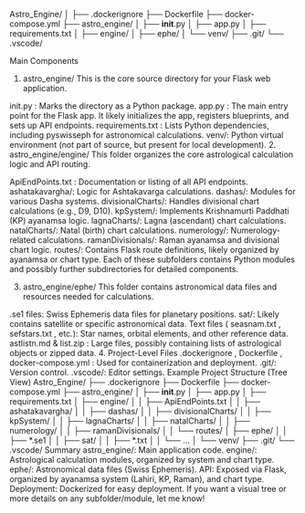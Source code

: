 Astro_Engine/
│
├── .dockerignore
├── Dockerfile
├── docker-compose.yml
├── astro_engine/
│   ├── __init__.py
│   ├── app.py
│   ├── requirements.txt
│   ├── engine/
│   ├── ephe/
│   └── venv/
├── .git/
└── .vscode/

Main Components
1. astro_engine/
This is the core source directory for your Flask web application.

init.py
: Marks the directory as a Python package.
app.py
: The main entry point for the Flask app. It likely initializes the app, registers blueprints, and sets up API endpoints.
requirements.txt
: Lists Python dependencies, including pyswisseph for astronomical calculations.
venv/: Python virtual environment (not part of source, but present for local development).
2. astro_engine/engine/
This folder organizes the core astrological calculation logic and API routing.

ApiEndPoints.txt
: Documentation or listing of all API endpoints.
ashatakavargha/: Logic for Ashtakavarga calculations.
dashas/: Modules for various Dasha systems.
divisionalCharts/: Handles divisional chart calculations (e.g., D9, D10).
kpSystem/: Implements Krishnamurti Paddhati (KP) ayanamsa logic.
lagnaCharts/: Lagna (ascendant) chart calculations.
natalCharts/: Natal (birth) chart calculations.
numerology/: Numerology-related calculations.
ramanDivisionals/: Raman ayanamsa and divisional chart logic.
routes/: Contains Flask route definitions, likely organized by ayanamsa or chart type.
Each of these subfolders contains Python modules and possibly further subdirectories for detailed components.

3. astro_engine/ephe/
This folder contains astronomical data files and resources needed for calculations.

.se1
 files: Swiss Ephemeris data files for planetary positions.
sat/: Likely contains satellite or specific astronomical data.
Text files (
seasnam.txt
, 
sefstars.txt
, etc.): Star names, orbital elements, and other reference data.
astlistn.md
 & 
list.zip
: Large files, possibly containing lists of astrological objects or zipped data.
4. Project-Level Files
.dockerignore
, 
Dockerfile
, 
docker-compose.yml
: Used for containerization and deployment.
.git/: Version control.
.vscode/: Editor settings.
Example Project Structure (Tree View)
Astro_Engine/
├── .dockerignore
├── Dockerfile
├── docker-compose.yml
├── astro_engine/
│   ├── __init__.py
│   ├── app.py
│   ├── requirements.txt
│   ├── engine/
│   │   ├── ApiEndPoints.txt
│   │   ├── ashatakavargha/
│   │   ├── dashas/
│   │   ├── divisionalCharts/
│   │   ├── kpSystem/
│   │   ├── lagnaCharts/
│   │   ├── natalCharts/
│   │   ├── numerology/
│   │   ├── ramanDivisionals/
│   │   └── routes/
│   ├── ephe/
│   │   ├── *.se1
│   │   ├── sat/
│   │   ├── *.txt
│   │   └── ...
│   └── venv/
├── .git/
└── .vscode/
Summary
astro_engine/: Main application code.
engine/: Astrological calculation modules, organized by system and chart type.
ephe/: Astronomical data files (Swiss Ephemeris).
API: Exposed via Flask, organized by ayanamsa system (Lahiri, KP, Raman), and chart type.
Deployment: Dockerized for easy deployment.
If you want a visual tree or more details on any subfolder/module, let me know!


